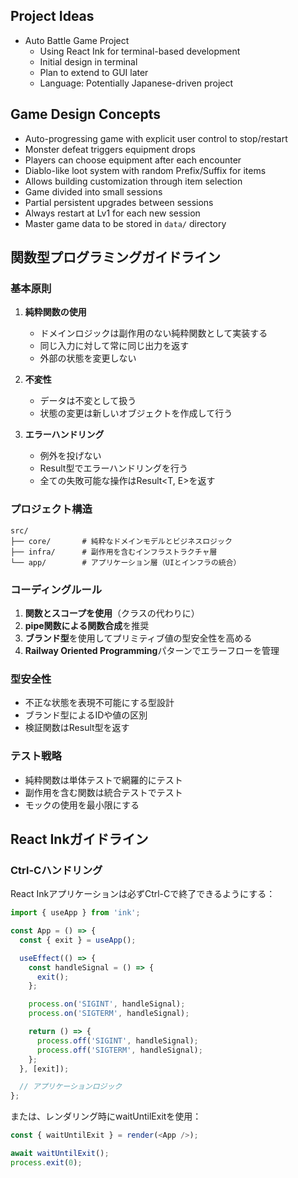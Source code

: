 ## Project Ideas

- Auto Battle Game Project
  - Using React Ink for terminal-based development
  - Initial design in terminal
  - Plan to extend to GUI later
  - Language: Potentially Japanese-driven project

## Game Design Concepts

- Auto-progressing game with explicit user control to stop/restart
- Monster defeat triggers equipment drops
- Players can choose equipment after each encounter
- Diablo-like loot system with random Prefix/Suffix for items
- Allows building customization through item selection
- Game divided into small sessions
- Partial persistent upgrades between sessions
- Always restart at Lv1 for each new session
- Master game data to be stored in `data/` directory

## 関数型プログラミングガイドライン

### 基本原則

1. **純粋関数の使用**
   - ドメインロジックは副作用のない純粋関数として実装する
   - 同じ入力に対して常に同じ出力を返す
   - 外部の状態を変更しない

2. **不変性**
   - データは不変として扱う
   - 状態の変更は新しいオブジェクトを作成して行う

3. **エラーハンドリング**
   - 例外を投げない
   - Result型でエラーハンドリングを行う
   - 全ての失敗可能な操作はResult<T, E>を返す

### プロジェクト構造

```
src/
├── core/       # 純粋なドメインモデルとビジネスロジック
├── infra/      # 副作用を含むインフラストラクチャ層
└── app/        # アプリケーション層（UIとインフラの統合）
```

### コーディングルール

1. **関数とスコープを使用**（クラスの代わりに）
2. **pipe関数による関数合成**を推奨
3. **ブランド型**を使用してプリミティブ値の型安全性を高める
4. **Railway Oriented Programming**パターンでエラーフローを管理

### 型安全性

- 不正な状態を表現不可能にする型設計
- ブランド型によるIDや値の区別
- 検証関数はResult型を返す

### テスト戦略

- 純粋関数は単体テストで網羅的にテスト
- 副作用を含む関数は統合テストでテスト
- モックの使用を最小限にする

## React Inkガイドライン

### Ctrl-Cハンドリング

React Inkアプリケーションは必ずCtrl-Cで終了できるようにする：

```typescript
import { useApp } from 'ink';

const App = () => {
  const { exit } = useApp();

  useEffect(() => {
    const handleSignal = () => {
      exit();
    };

    process.on('SIGINT', handleSignal);
    process.on('SIGTERM', handleSignal);

    return () => {
      process.off('SIGINT', handleSignal);
      process.off('SIGTERM', handleSignal);
    };
  }, [exit]);

  // アプリケーションロジック
};
```

または、レンダリング時にwaitUntilExitを使用：

```typescript
const { waitUntilExit } = render(<App />);

await waitUntilExit();
process.exit(0);
```